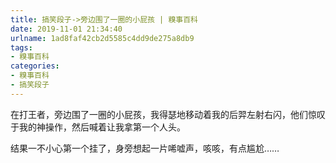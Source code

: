 ```yaml
---
title: 搞笑段子->旁边围了一圈的小屁孩 | 糗事百科
date: 2019-11-01 21:34:40
urlname: 1ad8faf42cb2d5585c4dd9de275a8db9
tags: 
- 糗事百科
categories:
- 糗事百科
- 搞笑段子
---
```

在打王者，旁边围了一圈的小屁孩，我得瑟地移动着我的后羿左射右闪，他们惊叹于我的神操作，然后喊着让我拿第一个人头。

结果一不小心第一个挂了，身旁想起一片唏嘘声，咳咳，有点尴尬……


